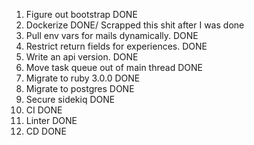 1. Figure out bootstrap DONE
2. Dockerize  DONE/ Scrapped this shit after I was done
3. Pull env vars for mails dynamically. DONE
4. Restrict return fields for experiences. DONE 
5. Write an api version. DONE
6. Move task queue out of main thread DONE
7. Migrate to ruby 3.0.0 DONE
8. Migrate to postgres DONE
9. Secure sidekiq DONE
10. CI DONE
11. Linter DONE
12. CD DONE
